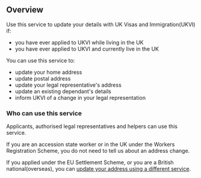 <h2 class="govuk-heading-m">Overview</h2>
<p class="govuk-body">Use this service to update your details with UK Visas and Immigration(UKVI) if: </p>
<ul class="govuk-list govuk-list--bullet">
  <li>you have ever applied to UKVI while living in the UK</li>
  <li>you have ever applied to UKVI and currently live in the UK</li>
</ul>

<p class="govuk-body">You can use this service to: </p>
<ul class="govuk-list govuk-list--bullet">
  <li>update your home address</li>
  <li>update postal address</li>
  <li>update your legal representative's address</li>
  <li>update an existing dependant's details</li>
  <li>inform UKVI of a change in your legal representation</li>
</ul>

<h3 class="govuk-heading-s">Who can use this service</h3>
<p class="govuk-body">Applicants, authorised legal representatives and helpers can use this service.</p>
<p class="govuk-body">If you are an accession state worker or in the UK under the Workers Registration Scheme, you do not need to tell us about an address change.</p>
<p class="govuk-body">If you applied under the EU Settlement Scheme, or you are a British national(overseas), you can <a class="govuk-link" href="https://www.gov.uk/update-uk-visas-immigration-account-details/update-your-ukvi-account">update your address using a different service</a>.</p>


